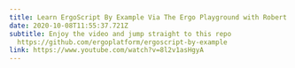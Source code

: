 ```yaml
---
title: Learn ErgoScript By Example Via The Ergo Playground with Robert Kornacki
date: 2020-10-08T11:55:37.721Z
subtitle: Enjoy the video and jump straight to this repo
  https://github.com/ergoplatform/ergoscript-by-example
link: https://www.youtube.com/watch?v=8l2v1asHgyA
---
```

